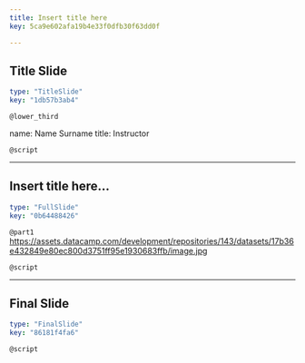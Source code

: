```yaml
---
title: Insert title here
key: 5ca9e602afa19b4e33f0dfb30f63dd0f

---
```

## Title Slide

```yaml
type: "TitleSlide"
key: "1db57b3ab4"
```

`@lower_third`

name: Name Surname
title: Instructor


`@script`



---
## Insert title here...

```yaml
type: "FullSlide"
key: "0b64488426"
```

`@part1`
https://assets.datacamp.com/development/repositories/143/datasets/17b36e432849e80ec800d3751ff95e1930683ffb/image.jpg


`@script`



---
## Final Slide

```yaml
type: "FinalSlide"
key: "86181f4fa6"
```

`@script`


